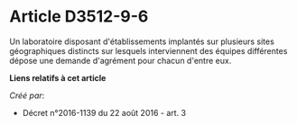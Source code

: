 # Article D3512-9-6

Un laboratoire disposant d'établissements implantés sur plusieurs sites géographiques distincts sur lesquels interviennent
des équipes différentes dépose une demande d'agrément pour chacun d'entre eux.

**Liens relatifs à cet article**

_Créé par_:

  - Décret n°2016-1139 du 22 août 2016 - art. 3
